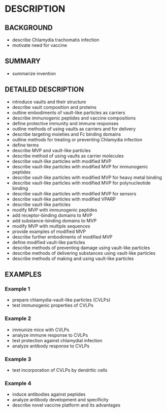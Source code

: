 # DESCRIPTION

## BACKGROUND

- describe Chlamydia trachomatis infection
- motivate need for vaccine

## SUMMARY

- summarize invention

## DETAILED DESCRIPTION

- introduce vaults and their structure
- describe vault composition and proteins
- outline embodiments of vault-like particles as carriers
- describe immunogenic peptides and vaccine compositions
- define protective immunity and immune responses
- outline methods of using vaults as carriers and for delivery
- describe targeting moieties and Fc binding domains
- outline methods for treating or preventing Chlamydia infection
- define terms
- describe MVP and vault-like particles
- describe method of using vaults as carrier molecules
- describe vault-like particles with modified MVP
- describe vault-like particles with modified MVP for immunogenic peptides
- describe vault-like particles with modified MVP for heavy metal binding
- describe vault-like particles with modified MVP for polynucleotide binding
- describe vault-like particles with modified MVP for sensors
- describe vault-like particles with modified VPARP
- describe vault-like particles
- modify MVP with immunogenic peptides
- add receptor-binding domains to MVP
- add substance-binding domains to MVP
- modify MVP with multiple sequences
- provide examples of modified MVP
- describe further embodiments of modified MVP
- define modified vault-like particles
- describe methods of preventing damage using vault-like particles
- describe methods of delivering substances using vault-like particles
- describe methods of making and using vault-like particles

## EXAMPLES

### Example 1

- prepare chlamydia-vault-like particles (CVLPs)
- test immunogenic properties of CVLPs

### Example 2

- immunize mice with CVLPs
- analyze immune response to CVLPs
- test protection against chlamydial infection
- analyze antibody response to CVLPs

### Example 3

- test incorporation of CVLPs by dendritic cells

### Example 4

- induce antibodies against peptides
- analyze antibody development and specificity
- describe novel vaccine platform and its advantages


